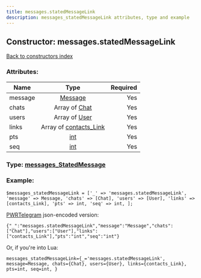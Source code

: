 ```yaml
---
title: messages.statedMessageLink
description: messages_statedMessageLink attributes, type and example
---
```

## Constructor: messages.statedMessageLink  
[Back to constructors index](index.md)



### Attributes:

| Name     |    Type       | Required |
|----------|:-------------:|---------:|
|message|[Message](../types/Message.md) | Yes|
|chats|Array of [Chat](../types/Chat.md) | Yes|
|users|Array of [User](../types/User.md) | Yes|
|links|Array of [contacts\_Link](../types/contacts_Link.md) | Yes|
|pts|[int](../types/int.md) | Yes|
|seq|[int](../types/int.md) | Yes|



### Type: [messages\_StatedMessage](../types/messages_StatedMessage.md)


### Example:

```
$messages_statedMessageLink = ['_' => 'messages.statedMessageLink', 'message' => Message, 'chats' => [Chat], 'users' => [User], 'links' => [contacts_Link], 'pts' => int, 'seq' => int, ];
```  

[PWRTelegram](https://pwrtelegram.xyz) json-encoded version:

```
{"_":"messages.statedMessageLink","message":"Message","chats":["Chat"],"users":["User"],"links":["contacts_Link"],"pts":"int","seq":"int"}
```


Or, if you're into Lua:  


```
messages_statedMessageLink={_='messages.statedMessageLink', message=Message, chats={Chat}, users={User}, links={contacts_Link}, pts=int, seq=int, }

```


